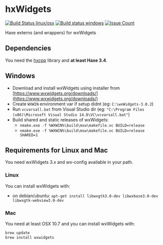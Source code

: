 # hxWidgets

[![Build Status linux/osx](https://img.shields.io/travis/haxeui/hxWidgets/master.svg?maxAge=2592000?style=plastic)](https://travis-ci.org/haxeui/hxWidgets)
[![Build status windows](https://ci.appveyor.com/api/projects/status/ura3uv2fsf2gjml0?svg=true)](https://ci.appveyor.com/project/ibilon/hxwidgets)
[![Issue Count](https://img.shields.io/codeclimate/issues/github/haxeui/hxWidgets.svg?maxAge=2592000?style=plastic)](https://codeclimate.com/github/haxeui/hxWidgets/issues)

Haxe externs (and wrappers) for wxWidgets

## Dependencies

You need the [hxcpp](https://lib.haxe.org/p/hxcpp) library and **at least Haxe 3.4**.

## Windows

* Download and install wxWidgets using installer from [https://www.wxwidgets.org/downloads/](https://www.wxwidgets.org/downloads/)
* Create `WXWIN` environment var if setup didnt (eg: `C:\wxWidgets-3.0.2`)
* Run `vcvarsall.bat` from Visual Studio dir
  (eg: `"C:\Program Files (x86)\Microsoft Visual Studio 14.0\VC\vcvarsall.bat"`)
* Build shared and static releases of wxWidgets:
  * `nmake.exe -f %WXWIN%\build\msw\makefile.vc BUILD=release`
  * `nmake.exe -f %WXWIN%\build\msw\makefile.vc BUILD=release SHARED=1`

## Requirements for Linux and Mac

You need wxWidgets 3.x and wx-config available in your path.

### Linux

You can install wxWidgets with:

* on debian/ubuntu: `apt-get install libwxgtk3.0-dev libwxbase3.0-dev libwxgtk-webview3.0-dev`

### Mac

You need at least OSX 10.7 and you can install wxWidgets with:

```bash
brew update
brew install wxwidgets
```
